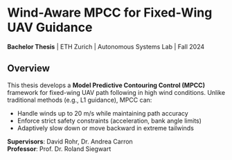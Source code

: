 # Wind-Aware MPCC for Fixed-Wing UAV Guidance

**Bachelor Thesis** | ETH Zurich | Autonomous Systems Lab | Fall 2024

## Overview

This thesis develops a **Model Predictive Contouring Control (MPCC)** framework for fixed-wing UAV path following in high wind conditions. Unlike traditional methods (e.g., L1 guidance), MPCC can:

- Handle winds up to 20 m/s while maintaining path accuracy
- Enforce strict safety constraints (acceleration, bank angle limits)
- Adaptively slow down or move backward in extreme tailwinds

**Supervisors**: David Rohr, Dr. Andrea Carron  
**Professor**: Prof. Dr. Roland Siegwart
